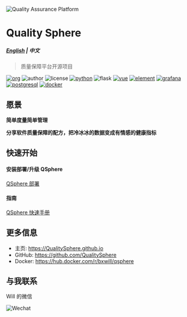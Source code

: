 ![Quality Assurance Platform](https://qualitysphere.github.io/images/qap.png)

# Quality Sphere

##### [English](README.md) | 中文

> 质量保障平台开源项目

[![org](https://img.shields.io/static/v1?style=for-the-badge&label=org&message=Truth%20%26%20Insurance%20Office&color=597ed9)](https://office.baoxian-sz.com)
![author](https://img.shields.io/static/v1?style=for-the-badge&label=author&message=v.stone@163.com&color=blue)
![license](https://img.shields.io/github/license/QualitySphere/qsphere?style=for-the-badge)
[![python](https://img.shields.io/static/v1?style=for-the-badge&logo=python&label=Python&message=3.8&color=3776AB)](https://www.python.org)
![flask](https://img.shields.io/static/v1?style=for-the-badge&logo=Flask&label=flask&message=1.1.2&color=000000)
[![vue](https://img.shields.io/static/v1?style=for-the-badge&logo=Vue.js&label=Vue.js&message=2.6.11&color=4FC08D)](https://vuejs.org)
[![element](https://img.shields.io/static/v1?style=for-the-badge&logo=css3&label=element&message=2.13.0&color=579EF8)](https://element.eleme.cn)
[![grafana](https://img.shields.io/static/v1?style=for-the-badge&logo=Grafana&label=grafana&message=6.3.6&color=F46800)](https://grafana.com)
[![postgresql](https://img.shields.io/static/v1?style=for-the-badge&logo=PostgresQL&label=postgresql&message=10&color=336791)](https://www.postgresql.org)
[![docker](https://img.shields.io/static/v1?style=for-the-badge&logo=docker&label=docker&message=bxwill/qsphere&color=2496ED)](https://hub.docker.com/r/bxwill/qsphere)

## 愿景

**简单度量简单管理**

**分享软件质量保障的配方，把冷冰冰的数据变成有情感的健康指标**

## 快速开始

#### 安装部署/升级 QSphere

[QSphere 部署](https://qualitysphere.github.io/1_deploy/)

#### 指南

[QSphere 快速手册](https://qualitysphere.github.io/1_usage/)

## 更多信息

- 主页: https://QualitySphere.github.io
- GitHub: https://github.com/QualitySphere
- Docker: https://hub.docker.com/r/bxwill/qsphere

## 与我联系

Will 的微信

![Wechat](https://qualitysphere.github.io/images/will-wechat.jpeg)
